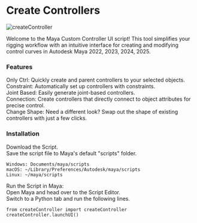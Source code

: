 

# Create Controllers
![createController](https://github.com/user-attachments/assets/271abb53-9750-42f6-a368-49ef13c18a51)

Welcome to the Maya Custom Controller UI script! This tool simplifies your rigging workflow with an intuitive interface for creating and modifying control curves in Autodesk Maya 2022, 2023, 2024, 2025.

### Features<br/>
Only Ctrl: Quickly create and parent controllers to your selected objects.<br/>
Constraint: Automatically set up controllers with constraints.<br/>
Joint Based: Easily generate joint-based controllers.<br/>
Connection: Create controllers that directly connect to object attributes for precise control.<br/>
Change Shape: Need a different look? Swap out the shape of existing controllers with just a few clicks.<br/>

### Installation
Download the Script.<br/>
Save the script file to Maya's default "scripts" folder.<br/>

    Windows: Documents/maya/scripts
    macOS: ~/Library/Preferences/Autodesk/maya/scripts
    Linux: ~/maya/scripts

Run the Script in Maya:<br/>
Open Maya and head over to the Script Editor.<br/>
Switch to a Python tab and run the following lines.<br/>

    from createController import createController
    createController.launchUI()

